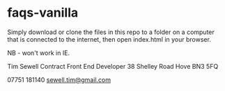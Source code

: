 # faqs-vanilla

Simply download or clone the files in this repo to a folder on a computer that is connected to the internet, then open index.html in your browser.

NB - won't work in IE.

Tim Sewell
Contract Front End Developer
38 Shelley Road
Hove BN3 5FQ

07751 181140
sewell.tim@gmail.com
